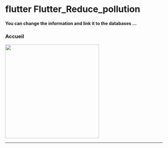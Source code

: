 <h1> flutter Flutter_Reduce_pollution </h1>
<h4> You can change the information and link it to the databases ...</h4>

<h3>Accueil</h3> 


<img src="https://github.com/abenkoula71/flutter-nikz-app-D/blob/main/Screenshot_1642772981.png" width="300" /> 


<hr>



